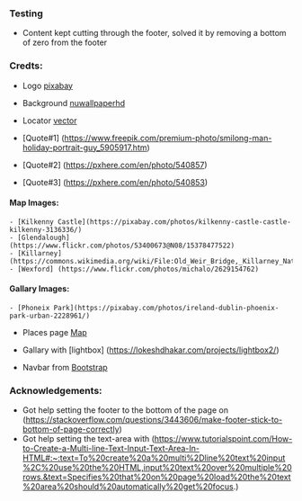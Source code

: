 ### Testing

- Content kept cutting through the footer, solved it by removing a bottom of zero from the footer

### Credts:
- Logo [pixabay](https://cdn.pixabay.com/photo/2020/07/17/12/25/compass-5413948_1280.png)
- Background [nuwallpaperhd](https://nuwallpaperhd.info/ireland/awesome-ireland-nature-wallpaper-background-image/)
- Locator [vector](https://www.vectorstock.com/royalty-free-vector/location-icon-gps-marker-symbol-map-pin-icon-vector-28471585)

- [Quote#1] (https://www.freepik.com/premium-photo/smilong-man-holiday-portrait-guy_5905917.htm)
- [Quote#2] (https://pxhere.com/en/photo/540857)
- [Quote#3] (https://pxhere.com/en/photo/540853)

#### Map Images:

    - [Kilkenny Castle](https://pixabay.com/photos/kilkenny-castle-castle-kilkenny-3136336/)
    - [Glendalough](https://www.flickr.com/photos/53400673@N08/15378477522)
    - [Killarney](https://commons.wikimedia.org/wiki/File:Old_Weir_Bridge,_Killarney_National_Park.jpg)
    - [Wexford] (https://www.flickr.com/photos/michalo/2629154762)

#### Gallary Images:

    - [Phoneix Park](https://pixabay.com/photos/ireland-dublin-phoenix-park-urban-2228961/)

- Places page [Map](https://leafletjs.com/examples/quick-start/)

- Gallary with [lightbox] (https://lokeshdhakar.com/projects/lightbox2/)

- Navbar from [Bootstrap](https://getbootstrap.com/docs/5.0/components/navbar/#toggler)

### Acknowledgements:
- Got help setting the footer to the bottom of the page on (https://stackoverflow.com/questions/3443606/make-footer-stick-to-bottom-of-page-correctly)
- Got help setting the text-area with (https://www.tutorialspoint.com/How-to-Create-a-Multi-line-Text-Input-Text-Area-In-HTML#:~:text=To%20create%20a%20multi%2Dline%20text%20input%2C%20use%20the%20HTML,input%20text%20over%20multiple%20rows.&text=Specifies%20that%20on%20page%20load%20the%20text%20area%20should%20automatically%20get%20focus.)